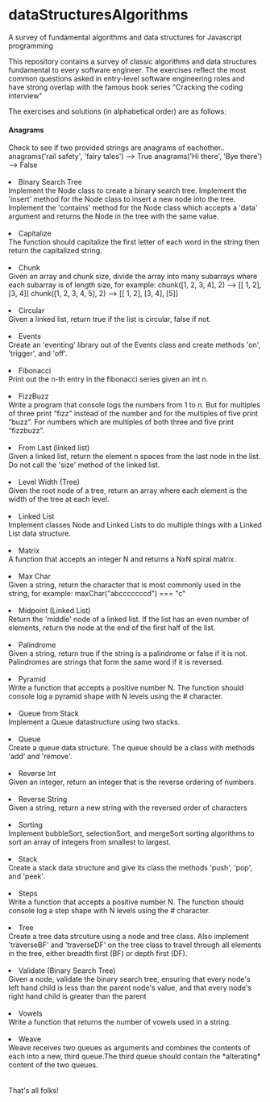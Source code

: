 # dataStructuresAlgorithms
A survey of fundamental algorithms and data structures for Javascript programming

This repository contains a survey of classic algorithms and data structures fundamental to every software engineer. The exercises reflect the most common questions asked in entry-level software engineering roles and have strong overlap with the famous book series "Cracking the coding interview"

The exercises and solutions (in alphabetical order) are as follows:

<h4>Anagrams</h4>
Check to see if two provided strings are anagrams of eachother..
anagrams('rail safety', 'fairy tales') --> True
anagrams('Hi there', 'Bye there') --> False
<br /><br />
<li>Binary Search Tree</li>
Implement the Node class to create a binary search tree. Implement the 'insert' method for the Node class to insert a new node into the tree. Implement the 'contains' method for the Node class which accepts a 'data' argument and returns the Node in the tree with the same value.
<br /><br />
<li>Capitalize</li>
The function should capitalize the first letter of each word in the string then return the capitalized string.
<br /><br />
<li>Chunk</li>
Given an array and chunk size, divide the array into many subarrays where each subarray is of length size, for example:
chunk([1, 2, 3, 4], 2) --> [[ 1, 2], [3, 4]]
chunk([1, 2, 3, 4, 5], 2) --> [[ 1, 2], [3, 4], [5]]
<br /><br />
<li>Circular</li>
Given a linked list, return true if the list is circular, false if not.
<br /><br />
<li>Events</li>
Create an 'eventing' library out of the Events class and create methods 'on', 'trigger', and 'off'.
<br /><br />
<li>Fibonacci</li>
Print out the n-th entry in the fibonacci series given an int n.
<br /><br />
<li>FizzBuzz</li>
Write a program that console logs the numbers from 1 to n. But for multiples of three print “fizz” instead of the number and for the multiples of five print “buzz”. For numbers which are multiples of both three and five print “fizzbuzz”.
<br /><br />
<li>From Last (linked list)</li>
Given a linked list, return the element n spaces from the last node in the list.  Do not call the 'size' method of the linked list.
<br /><br />
<li>Level Width (Tree)</li>
Given the root node of a tree, return an array where each element is the width of the tree at each level.
<br /><br />
<li>Linked List</li>
Implement classes Node and Linked Lists to do multiple things with a Linked List data structure.
<br /><br />
<li>Matrix</li>
A function that accepts an integer N and returns a NxN spiral matrix.
<br /><br />
<li>Max Char</li>
Given a string, return the character that is most commonly used in the string, for example:
maxChar("abcccccccd") === "c"
<br /><br />
<li>Midpoint (Linked List)</li>
Return the 'middle' node of a linked list. If the list has an even number of elements, return the node at the end of the first half of the list.
<br /><br />
<li>Palindrome</li>
Given a string, return true if the string is a palindrome or false if it is not. Palindromes are strings that form the same word if it is reversed.
<br /><br />
<li>Pyramid</li>
Write a function that accepts a positive number N. The function should console log a pyramid shape with N levels using the # character.
<br /><br />
<li>Queue from Stack</li>
Implement a Queue datastructure using two stacks.  
<br /><br />
<li>Queue</li>
Create a queue data structure. The queue should be a class with methods 'add' and 'remove'.
<br /><br />
<li>Reverse Int</li>
Given an integer, return an integer that is the reverse ordering of numbers.
<br /><br />
<li>Reverse String</li>
Given a string, return a new string with the reversed order of characters
<br /><br />
<li>Sorting</li>
Implement bubbleSort, selectionSort, and mergeSort sorting algorithms to sort an array of integers from smallest to largest.
<br /><br />
<li>Stack</li>
Create a stack data structure and give its class the methods 'push', 'pop', and 'peek'.
<br /><br />
<li>Steps</li>
Write a function that accepts a positive number N. The function should console log a step shape with N levels using the # character.
<br /><br />
<li>Tree</li>
Create a tree data strcuture using a node and tree class. Also implement 'traverseBF' and 'traverseDF' on the tree class to travel through all elements in the tree, either breadth first (BF) or depth first (DF).
<br /><br />
<li>Validate (Binary Search Tree)</li>
Given a node, validate the binary search tree, ensuring that every node's left hand child is less than the parent node's value, and that every node's right hand child is greater than the parent
<br /><br />
<li>Vowels</li>
Write a function that returns the number of vowels used in a string. 
<br /><br />
<li>Weave</li>
Weave receives two queues as arguments and combines the contents of each into a new, third queue.The third queue should contain the *alterating* content of the two queues.
<br /><br /><br />
That's all folks!
